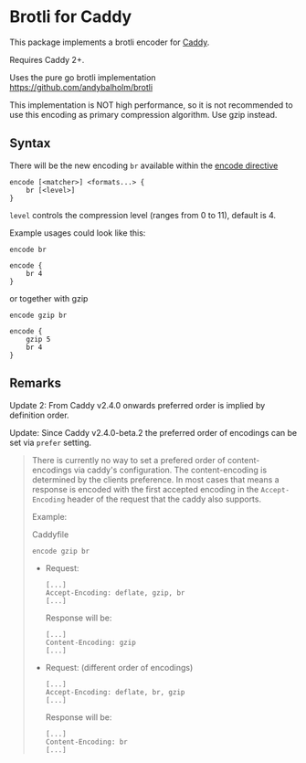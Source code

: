 # Brotli for Caddy

This package implements a brotli encoder for [Caddy](https://caddyserver.com/).

Requires Caddy 2+.

Uses the pure go brotli implementation <https://github.com/andybalholm/brotli>

This implementation is NOT high performance, so it is not recommended to use this encoding as
primary compression algorithm. Use gzip instead.

## Syntax

There will be the new encoding `br` available within the
[encode directive](https://caddyserver.com/docs/caddyfile/directives/encode)

```caddyfile
encode [<matcher>] <formats...> {
    br [<level>]
}
```

`level` controls the compression level (ranges from 0 to 11), default is 4.

Example usages could look like this:

```caddyfile
encode br
```

```caddyfile
encode {
    br 4
}
```

or together with gzip

```caddyfile
encode gzip br
```

```caddyfile
encode {
    gzip 5
    br 4
}
```

## Remarks

Update 2: From Caddy v2.4.0 onwards preferred order is implied by definition order.

Update: Since Caddy v2.4.0-beta.2 the preferred order of encodings can be set via `prefer` setting.

> There is currently no way to set a prefered order of content-encodings via
> caddy's configuration. The content-encoding is determined by the clients
> preference. In most cases that means a response is encoded with the first
> accepted encoding in the `Accept-Encoding` header of the request that the caddy
> also supports.
>
> Example:
>
> Caddyfile
>
> ```caddyfile
> encode gzip br
> ```
>
> * Request:
>
>   ```plain
>   [...]
>   Accept-Encoding: deflate, gzip, br
>   [...]
>   ```
>
>   Response will be:
>
>   ```plain
>   [...]
>   Content-Encoding: gzip
>   [...]
>   ```
>
> * Request: (different order of encodings)
>
>   ```plain
>   [...]
>   Accept-Encoding: deflate, br, gzip
>   [...]
>   ```
>
>   Response will be:
>
>   ```plain
>   [...]
>   Content-Encoding: br
>   [...]
>   ```
